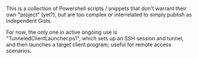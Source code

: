 
This is a collection of Powershell scripts / snippets that don't warrant their own "project" (yet?), 
but are too complex or interrelated to simply publish as independent Gists.

For now, the only one in active ongoing use is "TunneledClientLauncher.ps1", which sets up an SSH
session and tunnel, and then launches a target client program; useful for remote access scenarios.

